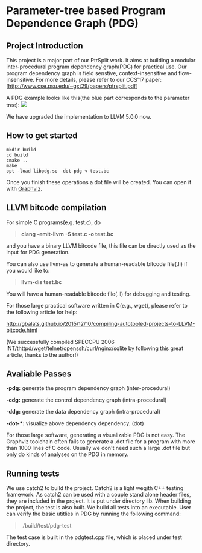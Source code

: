 # Parameter-tree based Program Dependence Graph (PDG)

## Project Introduction

This project is a major part of our PtrSplit work. It aims at building a modular inter-procedural program dependency graph(PDG) for practical use. 
Our program dependency graph is field senstive, context-insensitive and flow-insensitive. For more details, please refer to our CCS'17 paper:
[http://www.cse.psu.edu/~gxt29/papers/ptrsplit.pdf]

A PDG example looks like this(the blue part corresponds to the parameter tree):
![](https://bitbucket.org/psu_soslab/pdg-llvm5.0/raw/34cf0959fae4c3507889785c15779db4355af36b/demo/pdg.svg)

We have upgraded the implementation to LLVM 5.0.0 now.


## How to get started

```shell
mkdir build
cd build
cmake ..
make
opt -load libpdg.so -dot-pdg < test.bc
```

Once you finish these operations a dot file will be created. You can open it with [Graphviz](http://www.graphviz.org/).

## LLVM bitcode compilation

For simple C programs(e.g. test.c), do

> **clang -emit-llvm -S test.c -o test.bc**

and you have a binary LLVM bitcode file, this file can be directly used as the input for PDG generation.

You can also use llvm-as to generate a human-readable bitcode file(.ll) if you would like to:

> **llvm-dis test.bc**

You will have a human-readable bitcode file(.ll) for debugging and testing.

For those large practical software written in C(e.g., wget), please refer to the following article for help:

http://gbalats.github.io/2015/12/10/compiling-autotooled-projects-to-LLVM-bitcode.html

(We successfully compiled SPECCPU 2006 INT/thttpd/wget/telnet/openssh/curl/nginx/sqlite by following this great article, thanks to the author!)

## Avaliable Passes

**-pdg:** generate the program dependency graph (inter-procedural)

**-cdg:** generate the control dependency graph (intra-procedural)

**-ddg:** generate the data dependency graph (intra-procedural)

**-dot-*:** visualize above dependency dependency. (dot)

For those large software, generating a visualizable PDG is not easy. The Graphviz toolchain often fails to generate a .dot file for a program with
more than 1000 lines of C code. Usually we don't need such a large .dot file but only do kinds of analyses on the PDG in memory.

## Running tests
We use catch2 to build the project.
Catch2 is a light wegith C++ testing framework. As catch2 can be used with a couple stand alone header files, they are included in the project.
It is put under directory lib.
When building the project, the test is also built. 
We build all tests into an executable. User can verify the basic utitlies in PDG by running the following command:
> ./build/test/pdg-test

The test case is built in the pdgtest.cpp file, which is placed under test directory. 
